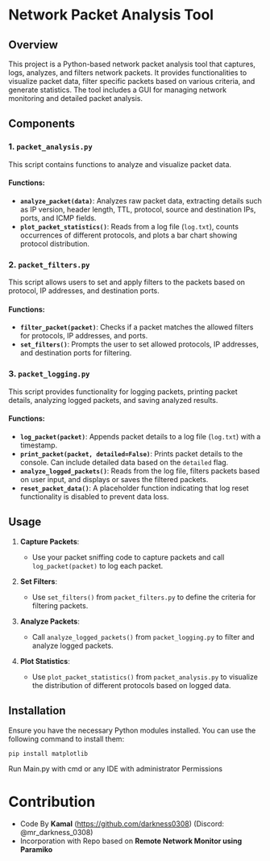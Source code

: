 # Network Packet Analysis Tool

## Overview

This project is a Python-based network packet analysis tool that captures, logs, analyzes, and filters network packets. It provides functionalities to visualize packet data, filter specific packets based on various criteria, and generate statistics. The tool includes a GUI for managing network monitoring and detailed packet analysis.

## Components

### 1. **`packet_analysis.py`**

This script contains functions to analyze and visualize packet data.

#### Functions:
- **`analyze_packet(data)`**: Analyzes raw packet data, extracting details such as IP version, header length, TTL, protocol, source and destination IPs, ports, and ICMP fields.
- **`plot_packet_statistics()`**: Reads from a log file (`log.txt`), counts occurrences of different protocols, and plots a bar chart showing protocol distribution.

### 2. **`packet_filters.py`**

This script allows users to set and apply filters to the packets based on protocol, IP addresses, and destination ports.

#### Functions:
- **`filter_packet(packet)`**: Checks if a packet matches the allowed filters for protocols, IP addresses, and ports.
- **`set_filters()`**: Prompts the user to set allowed protocols, IP addresses, and destination ports for filtering.

### 3. **`packet_logging.py`**

This script provides functionality for logging packets, printing packet details, analyzing logged packets, and saving analyzed results.

#### Functions:
- **`log_packet(packet)`**: Appends packet details to a log file (`log.txt`) with a timestamp.
- **`print_packet(packet, detailed=False)`**: Prints packet details to the console. Can include detailed data based on the `detailed` flag.
- **`analyze_logged_packets()`**: Reads from the log file, filters packets based on user input, and displays or saves the filtered packets.
- **`reset_packet_data()`**: A placeholder function indicating that log reset functionality is disabled to prevent data loss.

## Usage

1. **Capture Packets**:
   - Use your packet sniffing code to capture packets and call `log_packet(packet)` to log each packet.

2. **Set Filters**:
   - Use `set_filters()` from `packet_filters.py` to define the criteria for filtering packets.

3. **Analyze Packets**:
   - Call `analyze_logged_packets()` from `packet_logging.py` to filter and analyze logged packets.

4. **Plot Statistics**:
   - Use `plot_packet_statistics()` from `packet_analysis.py` to visualize the distribution of different protocols based on logged data.

## Installation

Ensure you have the necessary Python modules installed. You can use the following command to install them:

```bash
pip install matplotlib
```

Run Main.py with cmd or any IDE with administrator Permissions

# Contribution

- Code By **Kamal** (https://github.com/darkness0308) (Discord: @mr_darkness_0308)
- Incorporation with Repo based on **Remote Network Monitor using Paramiko** 
